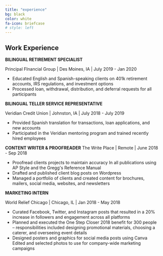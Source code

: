 ```yaml
---
title: "experience"
bg: black
color: white
fa-icon: briefcase
# style: left
---
```


<!-- #### Basically -->

## Work Experience

**BILINGUAL RETIREMENT SPECIALIST**

Principal FInancial Group \| Des Moines, IA \| July 2019 - Jan 2020

- Educated English and Spanish-speaking clients on 401k retirement accounts, IRS regulations, and investment options
- Processed loan, withdrawal, distribution, and deferral requests for all participants

**BILINGUAL TELLER SERVICE REPRESENTATIVE**

Veridian Credit Union \| Johnston, IA \| July 2018 - July 2019

- Provided Spanish translation for transactions, loan applications, and new accounts
- Participated in the Veridian mentoring program and trained recently hired employees

**CONTENT WRITER & PROOFREADER**
The Write Place \| Remote \| June 2018 - Sep 2018

- Proofread clients projects to maintain accuracy In all publications using AP Style and the Gregg's Reference Manual
- Drafted and published client blog posts on Wordpress
- Managed a portfolio of clients and created content for brochures, mailers, social media, websites, and newsletters

**MARKETING INTERN**

World Relief Chicago \| Chicago, IL \| Jan 2018 - May 2018

- Curated Facebook, Twitter, and Instagram posts that resulted in a 20% increase in followers and engagement across all platforms
- Planned and executed the One Step Closer 2018 benefit for 300 people – responsibilities included designing promotional materials, choosing a caterer, and overseeing event details
- Designed posters and graphics for social media posts using Canva Edited and selected photos to use for company-wide marketing campaigns